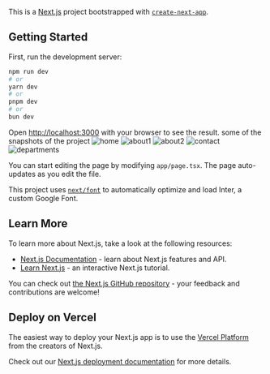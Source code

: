 This is a [Next.js](https://nextjs.org/) project bootstrapped with [`create-next-app`](https://github.com/vercel/next.js/tree/canary/packages/create-next-app).

## Getting Started

First, run the development server:

```bash
npm run dev
# or
yarn dev
# or
pnpm dev
# or
bun dev
```

Open [http://localhost:3000](http://localhost:3000) with your browser to see the result.
some of the snapshots of the project
![home](https://github.com/Renukaganga/LandingPage/assets/141401243/7084b2a6-fe2a-478d-af3d-a375bd3309a8)
![about1](https://github.com/Renukaganga/LandingPage/assets/141401243/ca768661-6bc6-41a9-8a2b-64cd24de3b89)
![about2](https://github.com/Renukaganga/LandingPage/assets/141401243/91be11a6-2caf-4688-9089-59020478b0c6)
![contact](https://github.com/Renukaganga/LandingPage/assets/141401243/7e5b3988-cae2-47c2-9230-833e8dc164eb)
![departments](https://github.com/Renukaganga/LandingPage/assets/141401243/fca65674-feb6-4e11-a8ce-6d773e54966a)






You can start editing the page by modifying `app/page.tsx`. The page auto-updates as you edit the file.

This project uses [`next/font`](https://nextjs.org/docs/basic-features/font-optimization) to automatically optimize and load Inter, a custom Google Font.

## Learn More

To learn more about Next.js, take a look at the following resources:

- [Next.js Documentation](https://nextjs.org/docs) - learn about Next.js features and API.
- [Learn Next.js](https://nextjs.org/learn) - an interactive Next.js tutorial.

You can check out [the Next.js GitHub repository](https://github.com/vercel/next.js/) - your feedback and contributions are welcome!

## Deploy on Vercel

The easiest way to deploy your Next.js app is to use the [Vercel Platform](https://vercel.com/new?utm_medium=default-template&filter=next.js&utm_source=create-next-app&utm_campaign=create-next-app-readme) from the creators of Next.js.

Check out our [Next.js deployment documentation](https://nextjs.org/docs/deployment) for more details.
